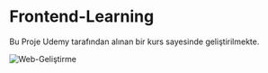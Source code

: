 # Frontend-Learning

Bu Proje Udemy tarafından alınan bir kurs sayesinde geliştirilmekte.

![Web-Geliştirme](https://img-c.udemycdn.com/course/750x422/1258436_2dc3_4.jpg)

